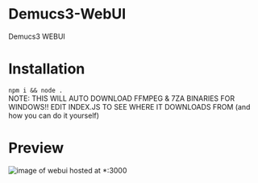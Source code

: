# Demucs3-WebUI
Demucs3 WEBUI<br />

# Installation
```npm i && node .```<br />
NOTE: THIS WILL AUTO DOWNLOAD FFMPEG & 7ZA BINARIES FOR WINDOWS!! EDIT INDEX.JS TO SEE WHERE IT DOWNLOADS FROM (and how you can do it yourself)

# Preview
![image of webui hosted at *:3000](https://github.com/tonumber/Demucs3-WebUI/raw/main/Screenshot%202022-10-19%20203010.png)
